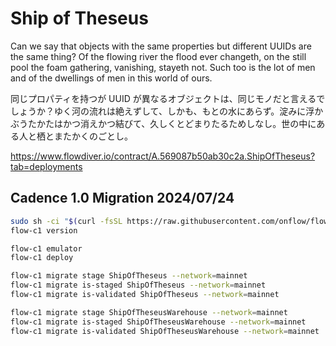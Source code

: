 # Ship of Theseus

Can we say that objects with the same properties but different UUIDs are the same thing? Of the flowing river the flood ever changeth, on the still pool the foam gathering, vanishing, stayeth not. Such too is the lot of men and of the dwellings of men in this world of ours.

同じプロパティを持つが UUID が異なるオブジェクトは、同じモノだと言えるでしょうか？ゆく河の流れは絶えずして、しかも、もとの水にあらず。淀みに浮かぶうたかたはかつ消えかつ結びて、久しくとどまりたるためしなし。世の中にある人と栖とまたかくのごとし。

https://www.flowdiver.io/contract/A.569087b50ab30c2a.ShipOfTheseus?tab=deployments


## Cadence 1.0 Migration 2024/07/24

```sh
sudo sh -ci "$(curl -fsSL https://raw.githubusercontent.com/onflow/flow-cli/master/install.sh)"
flow-c1 version

flow-c1 emulator
flow-c1 deploy

flow-c1 migrate stage ShipOfTheseus --network=mainnet
flow-c1 migrate is-staged ShipOfTheseus --network=mainnet
flow-c1 migrate is-validated ShipOfTheseus --network=mainnet

flow-c1 migrate stage ShipOfTheseusWarehouse --network=mainnet
flow-c1 migrate is-staged ShipOfTheseusWarehouse --network=mainnet
flow-c1 migrate is-validated ShipOfTheseusWarehouse --network=mainnet
```
